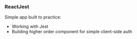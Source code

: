 ### ReactJest

Simple app built to practice:
* Working with Jest
* Building higher order component for simple client-side auth
